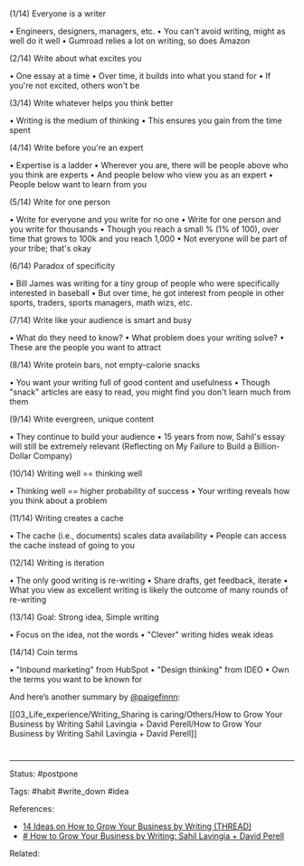 #

(1/14) Everyone is a writer

• Engineers, designers, managers, etc.
• You can't avoid writing, might as well do it well
• Gumroad relies a lot on writing, so does Amazon


(2/14) Write about what excites you

• One essay at a time
• Over time, it builds into what you stand for
• If you're not excited, others won't be

(3/14) Write whatever helps you think better

• Writing is the medium of thinking
• This ensures you gain from the time spent

(4/14) Write before you're an expert

• Expertise is a ladder
• Wherever you are, there will be people above who you think are experts
• And people below who view you as an expert
• People below want to learn from you

(5/14) Write for one person

• Write for everyone and you write for no one
• Write for one person and you write for thousands
• Though you reach a small % (1% of 100), over time that grows to 100k and you reach 1,000
• Not everyone will be part of your tribe; that's okay

(6/14) Paradox of specificity

• Bill James was writing for a tiny group of people who were specifically interested in baseball
• But over time, he got interest from people in other sports, traders, sports managers, math wizs, etc.

(7/14) Write like your audience is smart and busy

• What do they need to know? 
• What problem does your writing solve?
• These are the people you want to attract



(8/14) Write protein bars, not empty-calorie snacks

• You want your writing full of good content and usefulness
• Though "snack" articles are easy to read, you might find you don't learn much from them


(9/14) Write evergreen, unique content

• They continue to build your audience
• 15 years from now, Sahil's essay will still be extremely relevant (Reflecting on My Failure to Build a Billion-Dollar Company)


(10/14) Writing well == thinking well

• Thinking well == higher probability of success
• Your writing reveals how you think about a problem


(11/14) Writing creates a cache

• The cache (i.e., documents) scales data availability 
• People can access the cache instead of going to you


(12/14) Writing is iteration

• The only good writing is re-writing
• Share drafts, get feedback, iterate
• What you view as excellent writing is likely the outcome of many rounds of re-writing

(13/14) Goal: Strong idea, Simple writing

• Focus on the idea, not the words
• "Clever" writing hides weak ideas


(14/14) Coin terms

• "Inbound marketing" from HubSpot
• "Design thinking" from IDEO
• Own the terms you want to be known for

And here’s another summary by [@paigefinnn](https://twitter.com/paigefinnn):

[[03_Life_experience/Writing_Sharing is caring/Others/How to Grow Your Business by Writing Sahil Lavingia + David Perell/How to Grow Your Business by Writing Sahil Lavingia + David Perell]]


# 

---
Status: #postpone 

Tags: #habit #write_down #idea

References:
- [14 Ideas on How to Grow Your Business by Writing (THREAD)](https://twitter.com/eugeneyan/status/1256828194755235840)
- [# How to Grow Your Business by Writing: Sahil Lavingia + David Perell](https://www.youtube.com/watch?v=grXrGaT7DLw)

Related:
